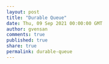 ```yaml
---
layout: post
title: "Durable Queue"
date: Thu, 09 Sep 2021 00:00:00 GMT
author: gvensan
comments: true
published: true
share: true
permalink: durable-queue
---
```

